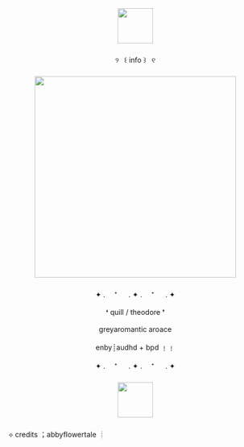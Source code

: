 <div align="center">
  <img height="70" src="https://64.media.tumblr.com/fe1f0bc06d781091ad7f52d04a3c5974/7080f390471733cb-32/s2048x3072/68ced0dcd80b3123209978b054ae81f16d4522c7.pnj"  />
</div>

###

<p align="center">୨  ꒰ info ꒱  ୧</p>

###

<div align="center">
  <img height="400" src="https://64.media.tumblr.com/21640b342ee4f3a1d50381f50515b7da/c1cab20aa212a0bb-ff/s1280x1920/f15820e3a53e7164a446642008a566974dd0957f.pnj"  />
</div>

###

<p align="center">✦ . 　⁺ 　 . ✦ . 　⁺ 　 . ✦<br><br>❛ quill / theodore ❜<br><br>greyaromantic aroace<br><br>enby┊audhd + bpd ﹗﹗<br><br>✦ . 　⁺ 　 . ✦ . 　⁺ 　 . ✦</p>

###

<div align="center">
  <img height="70" src="https://64.media.tumblr.com/fe1f0bc06d781091ad7f52d04a3c5974/7080f390471733cb-32/s2048x3072/68ced0dcd80b3123209978b054ae81f16d4522c7.pnj"  />
</div>

###

<p align="left">⟡ credits ；abbyflowertale ┊</p>

###
